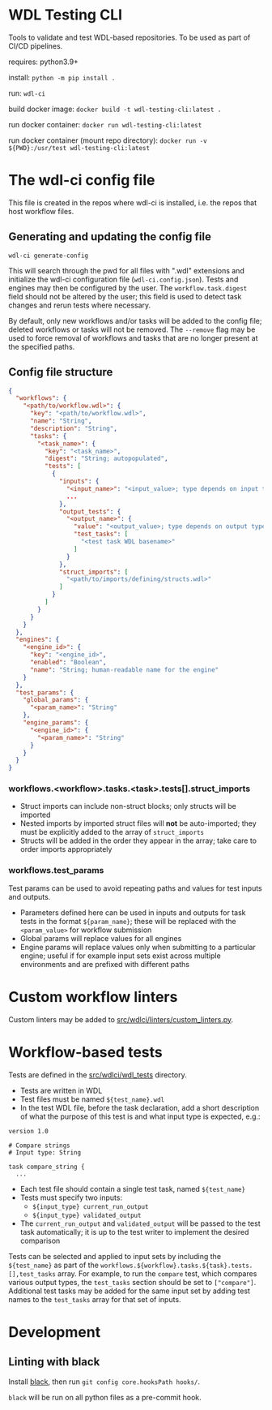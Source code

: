 # WDL Testing CLI

Tools to validate and test WDL-based repositories. To be used as part of CI/CD pipelines.

requires: python3.9+

install: `python -m pip install .`

run: `wdl-ci`

build docker image: `docker build -t wdl-testing-cli:latest .`

run docker container: `docker run wdl-testing-cli:latest`

run docker container (mount repo directory): `docker run -v ${PWD}:/usr/test wdl-testing-cli:latest`


# The wdl-ci config file

This file is created in the repos where wdl-ci is installed, i.e. the repos that host workflow files.


## Generating and updating the config file

`wdl-ci generate-config`

This will search through the pwd for all files with ".wdl" extensions and initialize the wdl-ci configuration file (`wdl-ci.config.json`). Tests and engines may then be configured by the user. The `workflow.task.digest` field should not be altered by the user; this field is used to detect task changes and rerun tests where necessary.

By default, only new workflows and/or tasks will be added to the config file; deleted workflows or tasks will not be removed. The `--remove` flag may be used to force removal of workflows and tasks that are no longer present at the specified paths.


## Config file structure

```json
{
  "workflows": {
    "<path/to/workflow.wdl>": {
      "key": "<path/to/workflow.wdl>",
      "name": "String",
      "description": "String",
      "tasks": {
        "<task_name>": {
          "key": "<task_name>",
          "digest": "String; autopopulated",
          "tests": [
            {
              "inputs": {
                "<input_name>": "<input_value>; type depends on input type",
                ...
              },
              "output_tests": {
                "<output_name>": {
                  "value": "<output_value>; type depends on output type",
                  "test_tasks": [
                    "<test task WDL basename>"
                  ]
                }
              },
              "struct_imports": [
                "<path/to/imports/defining/structs.wdl>"
              ]
            }
          ]
        }
      }
    }
  },
  "engines": {
    "<engine_id>": {
      "key": "<engine_id>",
      "enabled": "Boolean",
      "name": "String; human-readable name for the engine"
    }
  },
  "test_params": {
    "global_params": {
      "<param_name>": "String"
    },
    "engine_params": {
      "<engine_id>": {
        "<param_name>": "String"
      }
    }
  }
}
```

### workflows.\<workflow>.tasks.\<task>.tests[].struct_imports

- Struct imports can include non-struct blocks; only structs will be imported
- Nested imports by imported struct files will **not** be auto-imported; they must be explicitly added to the array of `struct_imports`
- Structs will be added in the order they appear in the array; take care to order imports appropriately


### workflows.test_params

Test params can be used to avoid repeating paths and values for test inputs and outputs.

- Parameters defined here can be used in inputs and outputs for task tests in the format `${param_name}`; these will be replaced with the `<param_value>` for workflow submission
- Global params will replace values for all engines
- Engine params will replace values only when submitting to a particular engine; useful if for example input sets exist across multiple environments and are prefixed with different paths


# Custom workflow linters

Custom linters may be added to [src/wdlci/linters/custom_linters.py](src/wdlci/linters/custom_linters.py).


# Workflow-based tests

Tests are defined in the [src/wdlci/wdl_tests](src/wdlci/wdl_tests) directory.

- Tests are written in WDL
- Test files must be named `${test_name}.wdl`
- In the test WDL file, before the task declaration, add a short description of what the purpose of this test is and what input type is expected, e.g.:

```
version 1.0

# Compare strings
# Input type: String

task compare_string {
  ...
```

- Each test file should contain a single test task, named `${test_name}`
- Tests must specify two inputs:
  - `${input_type} current_run_output`
  - `${input_type} validated_output`
- The `current_run_output` and `validated_output` will be passed to the test task automatically; it is up to the test writer to implement the desired comparison


Tests can be selected and applied to input sets by including the `${test_name}` as part of the `workflows.${workflow}.tasks.${task}.tests.[],test_tasks` array. For example, to run the `compare` test, which compares various output types, the `test_tasks` section should be set to `["compare"]`. Additional test tasks may be added for the same input set by adding test names to the `test_tasks` array for that set of inputs.


# Development

## Linting with black

Install [black](https://github.com/psf/black), then run `git config core.hooksPath hooks/`.

`black` will be run on all python files as a pre-commit hook.
